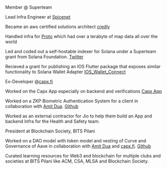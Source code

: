 Member @ Superteam

Lead Infra Engineer at [Spicenet](spicenet.io)

Became an aws certified solutions architect [credly](https://www.credly.com/badges/fa1b102d-27ac-4875-bfdf-38033ac483f5/public_url)

Handled infra for [Proto](https://www.proto-geo.xyz) which had over a terabyte of map data all over the world

Led and coded out a self-hostable indexer for Solana under a Superteam grant from Solana Foundation. [Twitter](https://twitter.com/Envy_Life_/status/1709309775085998411)

Recieved a grant for publishing an IOS Flutter package that exposes similar functionality to Solana Wallet Adapter [IOS_Wallet_Connect](https://pub.dev/packages/ios_wallet_connect)

Ex-Developer @[capx.fi](https://capx.fi)

Worked on the Capx App especially on backend and verifications [Capx App](https://app.capx.fi/explore)

Worked on a ZKP Biometric Authentication System for a client in collaboration with [Amit Dua](https://scholar.google.co.in/citations?user=_yrjAP4AAAAJ&hl=en). [Github](https://github.com/Envy-Life/Biometric-Authentication-ZKP)

Worked as an external contractor for Jio to help them build an App and backend Infra for the Health and Safety team.

President at Blockchain Society, BITS Pilani

Worked on a DAO model with token model and vesting of Curve and Governance of Aave in collaboration with [Amit Dua](https://scholar.google.co.in/citations?user=_yrjAP4AAAAJ&hl=en) and [capx.fi](https://capx.fi). [Github](https://github.com/CapX-DAO/DAO)

Curated learning resources for Web3 and blockchain for multiple clubs and societies at BITS Pilani like ACM, CSA, MLSA and Blockchain Society.
